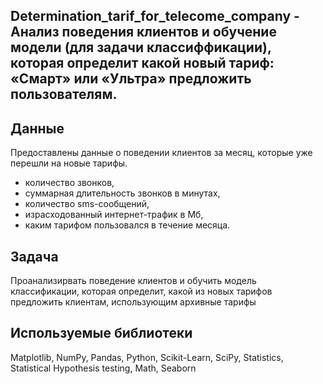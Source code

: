 ## Determination_tarif_for_telecome_company - Анализ поведения клиентов и обучение модели (для задачи классиффикации), которая определит какой  новый тариф: «Смарт» или «Ультра» предложить пользователям.

## Данные
Предоставлены данные о поведении клиентов за месяц, которые уже перешли на новые тарифы.

- количество звонков,
- суммарная длительность звонков в минутах,
- количество sms-сообщений,
- израсходованный интернет-трафик в Мб,
- каким тарифом пользовался в течение месяца.

## Задача
Проанализирвать поведение клиентов и обучить модель классификации, которая определит, какой из новых тарифов предложить клиентам, использующим архивные тарифы

## Используемые библиотеки
Matplotlib, 
NumPy, 
Pandas, 
Python, 
Scikit-Learn, 
SciPy, 
Statistics, 
Statistical Hypothesis testing, 
Math, 
Seaborn
